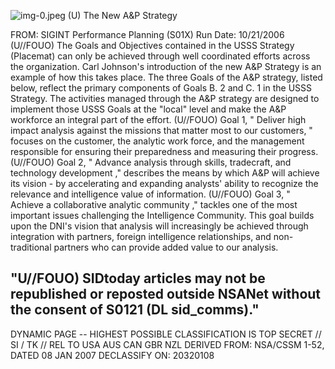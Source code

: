 ![img-0.jpeg](img-0.jpeg)
(U) The New A\&P Strategy

FROM:
SIGINT Performance Planning (S01X)
Run Date: 10/21/2006
(U//FOUO) The Goals and Objectives contained in the USSS Strategy (Placemat) can only be achieved through well coordinated efforts across the organization. Carl Johnson's introduction of the new A\&P Strategy is an example of how this takes place. The three Goals of the A\&P strategy, listed below, reflect the primary components of Goals B. 2 and C. 1 in the USSS Strategy. The activities managed through the A\&P strategy are designed to implement those USSS Goals at the "local" level and make the A\&P workforce an integral part of the effort.
(U//FOUO) Goal 1, " Deliver high impact analysis against the missions that matter most to our customers, " focuses on the customer, the analytic work force, and the management responsible for ensuring their preparedness and measuring their progress.
(U//FOUO) Goal 2, " Advance analysis through skills, tradecraft, and technology development ," describes the means by which A\&P will achieve its vision - by accelerating and expanding analysts' ability to recognize the relevance and intelligence value of information.
(U//FOUO) Goal 3, " Achieve a collaborative analytic community ," tackles one of the most important issues challenging the Intelligence Community. This goal builds upon the DNI's vision that analysis will increasingly be achieved through integration with partners, foreign intelligence relationships, and non-traditional partners who can provide added value to our analysis.

## "U//FOUO) SIDtoday articles may not be republished or reposted outside NSANet without the consent of S0121 (DL sid_comms)."

DYNAMIC PAGE -- HIGHEST POSSIBLE CLASSIFICATION IS TOP SECRET // SI / TK // REL TO USA AUS CAN GBR NZL DERIVED FROM: NSA/CSSM 1-52, DATED 08 JAN 2007 DECLASSIFY ON: 20320108
